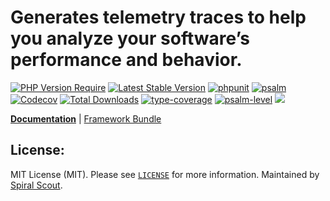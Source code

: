 # Generates telemetry traces to help you analyze your software’s performance and behavior.

[![PHP Version Require](https://poser.pugx.org/spiral/telemetry/require/php)](https://packagist.org/packages/spiral/telemetry)
[![Latest Stable Version](https://poser.pugx.org/spiral/telemetry/v/stable)](https://packagist.org/packages/spiral/telemetry)
[![phpunit](https://github.com/spiral/telemetry/actions/workflows/phpunit.yml/badge.svg)](https://github.com/spiral/telemetry/actions)
[![psalm](https://github.com/spiral/telemetry/actions/workflows/psalm.yml/badge.svg)](https://github.com/spiral/telemetry/actions)
[![Codecov](https://codecov.io/gh/spiral/telemetry/branch/master/graph/badge.svg)](https://codecov.io/gh/spiral/telemetry/)
[![Total Downloads](https://poser.pugx.org/spiral/telemetry/downloads)](https://packagist.org/packages/spiral/telemetry)
[![type-coverage](https://shepherd.dev/github/spiral/telemetry/coverage.svg)](https://shepherd.dev/github/spiral/telemetry)
[![psalm-level](https://shepherd.dev/github/spiral/telemetry/level.svg)](https://shepherd.dev/github/spiral/telemetry)
<a href="https://discord.gg/8bZsjYhVVk"><img src="https://img.shields.io/badge/discord-chat-magenta.svg"></a>

<b>[Documentation](https://spiral.dev/docs/component-telemetry)</b> | [Framework Bundle](https://github.com/spiral/framework)

## License:

MIT License (MIT). Please see [`LICENSE`](./LICENSE) for more information. Maintained by [Spiral Scout](https://spiralscout.com).
